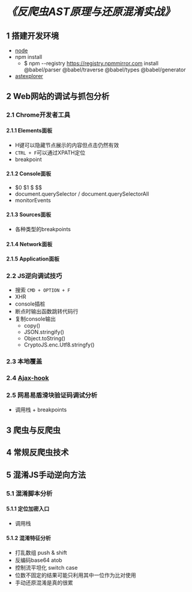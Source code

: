 *《反爬虫AST原理与还原混淆实战》*
=============================

## 1 搭建开发环境

- [node](https://github.com/nodesource/distributions/blob/master/README.md)
- npm install
    - $ npm --registry https://registry.npmmirror.com install @babel/parser @babel/traverse @babel/types @babel/generator
- [astexplorer](https://astexplorer.net/)

## 2 Web网站的调试与抓包分析

### 2.1 Chrome开发者工具

#### 2.1.1 Elements面板

- H键可以隐藏节点展示的内容但点击仍然有效
- `CTRL + F`可以通过XPATH定位
- breakpoint

#### 2.1.2 Console面板

- $0 $1 $ $$
- document.querySelector / document.querySelectorAll
- monitorEvents

#### 2.1.3 Sources面板

- 各种类型的breakpoints

#### 2.1.4 Network面板

#### 2.1.5 Application面板

### 2.2 JS逆向调试技巧

- 搜索 `CMD + OPTION + F`
- XHR
- console插桩
- 断点时输出函数跳转代码行
- 复制console输出
    - copy()
    - JSON.stringify()
    - Object.toString()
    - CryptoJS.enc.Utf8.stringfy()

### 2.3 本地覆盖

### 2.4 [Ajax-hook](https://github.com/wendux/Ajax-hook)

### 2.5 网易易盾滑块验证码调试分析

- 调用栈 + breakpoints

## 3 爬虫与反爬虫

## 4 常规反爬虫技术

## 5 混淆JS手动逆向方法

### 5.1 混淆脚本分析

#### 5.1.1 定位加密入口

- 调用栈

#### 5.1.2 混淆特征分析

- 打乱数组 push & shift
- 反编码base64 atob
- 控制流平坦化 switch case
- 位数不固定的结果可能只利用其中一位作为比对使用
- 手动还原混淆是真的很累

